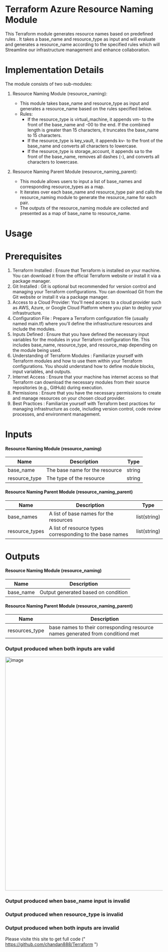 # Terraform Azure Resource Naming Module

This Terraform module generates resource names based on predefined rules . It takes a base_name and resource_type as input and will evaluate and generates a resource_name according to the specified rules which will Streamline our infrastructure management and enhance collaboration.

# Implementation Details

The module consists of two sub-modules:

1. Resource Naming Module (resource_naming):
   - This module takes base_name and resource_type as input and generates a resource_name based on the rules specified below.
   - Rules:
     - If the resource_type is virtual_machine, it appends vm- to the front of the base_name and -00 to the end. If the combined length is greater than 15 characters, it truncates the base_name to 15 characters.
     - If the resource_type is key_vault, it appends kv- to the front of the base_name and converts all characters to lowercase.
     - If the resource_type is storage_account, it appends sa to the front of the base_name, removes all dashes (-), and converts all characters to lowercase.

2. Resource Naming Parent Module (resource_naming_parent):
   - This module allows users to input a list of base_names and corresponding resource_types as a map.
   - It iterates over each base_name and resource_type pair and calls the resource_naming module to generate the resource_name for each pair.
   - The outputs of the resource_naming module are collected and presented as a map of base_name to resource_name.

# Usage

# Prerequisites

1. Terraform Installed :
    Ensure that Terraform is installed on your machine. You can download it from the official Terraform website or install it via a package manager.
2. Git Installed :
    Git is optional but recommended for version control and managing your Terraform configurations. You can download Git from the Git website or install it via a package manager.
3. Access to a Cloud Provider:
    You'll need access to a cloud provider such as AWS, Azure, or Google Cloud Platform where you plan to deploy your infrastructure.
4. Configuration File :
    Prepare a Terraform configuration file (usually named main.tf) where you'll define the infrastructure resources and include the modules.
5. Inputs Defined :
    Ensure that you have defined the necessary input variables for the modules in your Terraform configuration file. This includes base_name, resource_type, and resource_map depending on the module being used.
6. Understanding of Terraform Modules :
   Familiarize yourself with Terraform modules and how to use them within your Terraform configurations. You should understand how to define module blocks, input variables, and outputs.
7. Internet Access :
    Ensure that your machine has internet access so that Terraform can download the necessary modules from their source repositories (e.g., GitHub) during execution.
8. Permissions :
    Ensure that you have the necessary permissions to create and manage resources on your chosen cloud provider.
9. Best Practices :
    Familiarize yourself with Terraform best practices for managing infrastructure as code, including version control, code review processes, and environment management.

# Inputs

#### Resource Naming Module (resource_naming)

| Name          | Description                                         | Type   | 
|-------------- |-----------------------------------------------------|--------|
| base_name     | The base name for the resource                      | string | 
| resource_type | The type of the resource                            | string |

#### Resource Naming Parent Module (resource_naming_parent)

| Name           | Description                                             | Type          |
|----------------|---------------------------------------------------------|---------------|
| base_names     | A list of base names for the resources                  | list(string)  | 
| resource_types | A list of resource types corresponding to the base names| list(string)  |

# Outputs

#### Resource Naming Module (resource_naming)

| Name          | Description                                 |
|---------------|---------------------------------------------|
| base_name | Output generated based on condition   |

#### Resource Naming Parent Module (resource_naming_parent)

| Name          | Description                                          |
|---------------|------------------------------------------------------|
| resources_type     | base names to their corresponding resource names generated from conditiond met |

### Output produced when both inputs are valid

<img width="746" alt="image" src="https://github.com/chandan888/Terraform/assets/55734595/b42cf1d0-00e5-4d64-a394-f1d1325f367e">

### Output produced when base_name input is invalid


### Output produced when resource_type is invalid


### Output produced when both inputs are invalid


Please visite this site to get full code (" https://github.com/chandan888/Terraform ")

